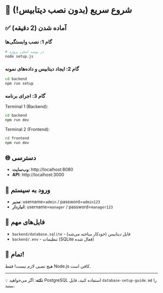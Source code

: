 # 🚀 شروع سریع (بدون نصب دیتابیس!)

## ✅ آماده شدن (2 دقیقه)

### گام 1: نصب وابستگی‌ها
```bash
# در پوشه اصلی پروژه
node setup.js
```

### گام 2: ایجاد دیتابیس و داده‌های نمونه
```bash
cd backend
npm run setup
```

### گام 3: اجرای برنامه
Terminal 1 (Backend):
```bash
cd backend
npm run dev
```

Terminal 2 (Frontend):
```bash
cd frontend  
npm run dev
```

## 🌐 دسترسی
- **وب‌سایت**: http://localhost:8080
- **API**: http://localhost:3000

## 👤 ورود به سیستم
- **مدیر**: username=`admin` / password=`admin123`
- **انباردار**: username=`manager` / password=`manager123`

## 📁 فایل‌های مهم
- `backend/database.sqlite` - فایل دیتابیس (خودکار ساخته می‌شه)
- `backend/.env` - تنظیمات (SQLite فعال شده)

## 🎉 تمام!
هیچ نصبی لازم نیست! فقط Node.js کافی است.

---

💡 **نکته**: اگر می‌خواهید PostgreSQL استفاده کنید، فایل `database-setup-guide.md` را ببینید.